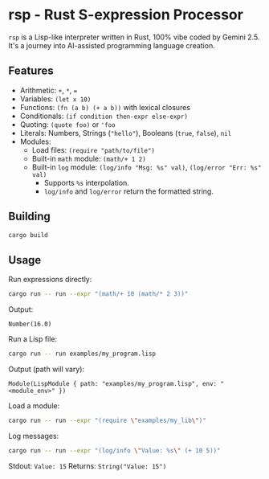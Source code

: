 # rsp - Rust S-expression Processor

`rsp` is a Lisp-like interpreter written in Rust, 100% vibe coded by Gemini 2.5. It's a journey into AI-assisted programming language creation.

## Features

*   Arithmetic: `+`, `*`, `=`
*   Variables: `(let x 10)`
*   Functions: `(fn (a b) (+ a b))` with lexical closures
*   Conditionals: `(if condition then-expr else-expr)`
*   Quoting: `(quote foo)` or `'foo`
*   Literals: Numbers, Strings (`"hello"`), Booleans (`true`, `false`), `nil`
*   Modules:
    *   Load files: `(require "path/to/file")`
    *   Built-in `math` module: `(math/+ 1 2)`
    *   Built-in `log` module: `(log/info "Msg: %s" val)`, `(log/error "Err: %s" val)`
        *   Supports `%s` interpolation.
        *   `log/info` and `log/error` return the formatted string.

## Building

```bash
cargo build
```

## Usage

Run expressions directly:
```bash
cargo run -- run --expr "(math/+ 10 (math/* 2 3))"
```
Output:
```
Number(16.0)
```

Run a Lisp file:
```bash
cargo run -- run examples/my_program.lisp
```
Output (path will vary):
```
Module(LispModule { path: "examples/my_program.lisp", env: "<module_env>" })
```

Load a module:
```bash
cargo run -- run --expr "(require \"examples/my_lib\")"
```

Log messages:
```bash
cargo run -- run --expr "(log/info \"Value: %s\" (+ 10 5))"
```
Stdout: `Value: 15`
Returns: `String("Value: 15")`
```
